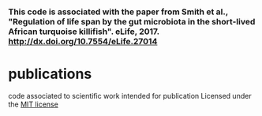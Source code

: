 

### This code is associated with the paper from Smith et al., "Regulation of life span by the gut microbiota in the short-lived African turquoise killifish". eLife, 2017. http://dx.doi.org/10.7554/eLife.27014


# publications
code associated to scientific work intended for publication 
Licensed under the [MIT license](LICENSE)
